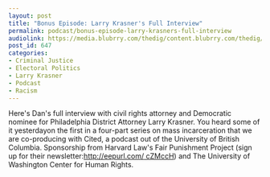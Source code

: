 ```yaml
---
layout: post
title: "Bonus Episode: Larry Krasner's Full Interview"
permalink: podcast/bonus-episode-larry-krasners-full-interview
audiolink: https://media.blubrry.com/thedig/content.blubrry.com/thedig/The_Dig_-_EP_53_-_Krasner.mp3
post_id: 647
categories: 
- Criminal Justice
- Electoral Politics
- Larry Krasner
- Podcast
- Racism
---
```


Here's Dan's full interview with civil rights attorney and Democratic nominee for Philadelphia District Attorney Larry Krasner. You heard some of it yesterdayon the first in a four-part series on mass incarceration that we are co-producing with Cited, a podcast out of the University of British Columbia. Sponsorship from Harvard Law's Fair Punishment Project (sign up for their newsletter:[http://eepurl.com/
cZMccH](http://eepurl.com/cZMccH)) and The University of Washington Center for Human Rights.